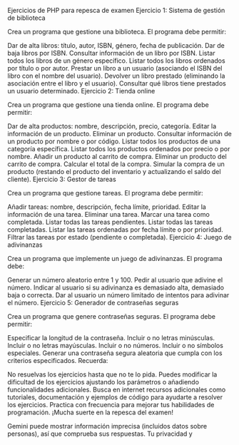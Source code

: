 Ejercicios de PHP para repesca de examen
Ejercicio 1: Sistema de gestión de biblioteca

Crea un programa que gestione una biblioteca. El programa debe permitir:

Dar de alta libros: título, autor, ISBN, género, fecha de publicación.
Dar de baja libros por ISBN.
Consultar información de un libro por ISBN.
Listar todos los libros de un género específico.
Listar todos los libros ordenados por título o por autor.
Prestar un libro a un usuario (asociando el ISBN del libro con el nombre del usuario).
Devolver un libro prestado (eliminando la asociación entre el libro y el usuario).
Consultar qué libros tiene prestados un usuario determinado.
Ejercicio 2: Tienda online

Crea un programa que gestione una tienda online. El programa debe permitir:

Dar de alta productos: nombre, descripción, precio, categoría.
Editar la información de un producto.
Eliminar un producto.
Consultar información de un producto por nombre o por código.
Listar todos los productos de una categoría específica.
Listar todos los productos ordenados por precio o por nombre.
Añadir un producto al carrito de compra.
Eliminar un producto del carrito de compra.
Calcular el total de la compra.
Simular la compra de un producto (restando el producto del inventario y actualizando el saldo del cliente).
Ejercicio 3: Gestor de tareas

Crea un programa que gestione tareas. El programa debe permitir:

Añadir tareas: nombre, descripción, fecha límite, prioridad.
Editar la información de una tarea.
Eliminar una tarea.
Marcar una tarea como completada.
Listar todas las tareas pendientes.
Listar todas las tareas completadas.
Listar las tareas ordenadas por fecha límite o por prioridad.
Filtrar las tareas por estado (pendiente o completada).
Ejercicio 4: Juego de adivinanzas

Crea un programa que implemente un juego de adivinanzas. El programa debe:

Generar un número aleatorio entre 1 y 100.
Pedir al usuario que adivine el número.
Indicar al usuario si su adivinanza es demasiado alta, demasiado baja o correcta.
Dar al usuario un número limitado de intentos para adivinar el número.
Ejercicio 5: Generador de contraseñas seguras

Crea un programa que genere contraseñas seguras. El programa debe permitir:

Especificar la longitud de la contraseña.
Incluir o no letras minúsculas.
Incluir o no letras mayúsculas.
Incluir o no números.
Incluir o no símbolos especiales.
Generar una contraseña segura aleatoria que cumpla con los criterios especificados.
Recuerda:

No resuelvas los ejercicios hasta que no te lo pida.
Puedes modificar la dificultad de los ejercicios ajustando los parámetros o añadiendo funcionalidades adicionales.
Busca en internet recursos adicionales como tutoriales, documentación y ejemplos de código para ayudarte a resolver los ejercicios.
Practica con frecuencia para mejorar tus habilidades de programación.
¡Mucha suerte en la repesca del examen!




Gemini puede mostrar información imprecisa (incluidos datos sobre personas), así que comprueba sus respuestas. Tu privacidad y
